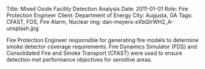 Title: Mixed Oxide Facility Detection Analysis
Date: 2011-01-01
Role: Fire Protection Engineer
Client: Department of Energy
City: Augusta, GA
Tags: CFAST, FDS, Fire Alarm, Nuclear
img: dan-meyers-xXbQIrWH2_A-unsplash.jpg

Fire Protection Engineer responsible for generating fire models to determine smoke detector coverage requirements. Fire Dynamics Simulator (FDS) and Consolidated Fire and Smoke Transport (CFAST) were used to ensure detection met performance objectives for sensitive areas.
